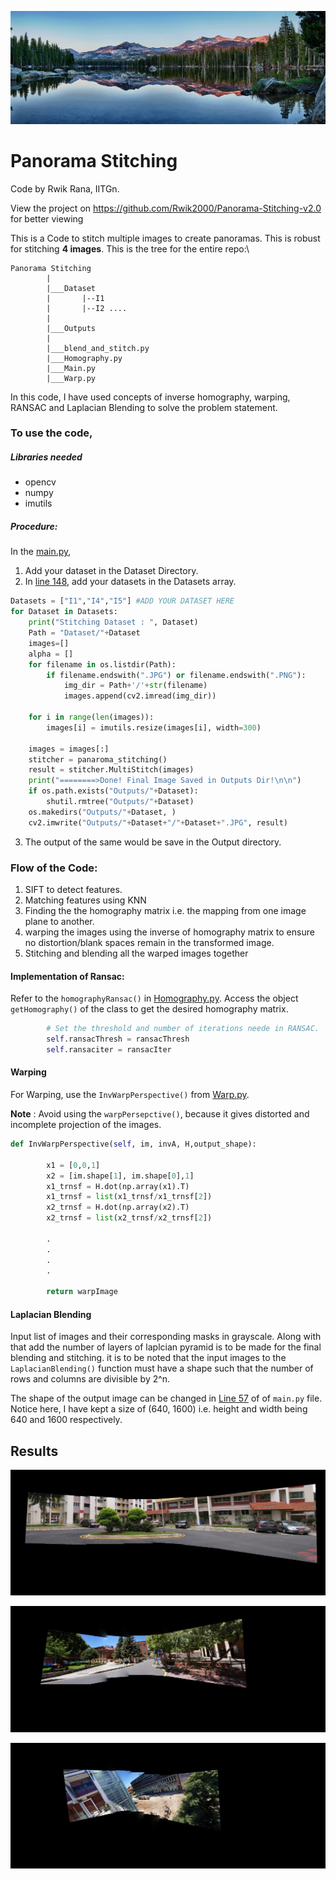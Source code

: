![alt text](https://github.com/Rwik2000/Panorama-Stitching-v2.0/blob/main/Dataset/sample.jpg)
# Panorama Stitching

Code by Rwik Rana, IITGn.

View the project on https://github.com/Rwik2000/Panorama-Stitching-v2.0 for better viewing 

This is a Code to stitch multiple images to create panoramas. This is robust for stitching **4 images**. This is the tree for the entire repo:\

```
Panorama Stitching
        |
        |___Dataset
        |       |--I1
        |       |--I2 ....
        |
        |___Outputs
        |
        |___blend_and_stitch.py
        |___Homography.py
        |___Main.py
        |___Warp.py

```

In this code, I have used concepts of inverse homography, 
warping, RANSAC and Laplacian Blending to solve the problem statement.

### To use the code, 

##### Libraries needed
* opencv
* numpy
* imutils

##### Procedure:
In the [main.py](https://github.com/Rwik2000/Panorama-Stitching-v2.0/blob/main/main.py), 
1. Add your dataset in the Dataset Directory.
2. In [line 148](https://github.com/Rwik2000/Panorama-Stitching-v2.0/blob/main/main.py#L148), add your datasets in the Datasets array.
```python
Datasets = ["I1","I4","I5"] #ADD YOUR DATASET HERE
for Dataset in Datasets:
    print("Stitching Dataset : ", Dataset)
    Path = "Dataset/"+Dataset
    images=[]
    alpha = []
    for filename in os.listdir(Path):
        if filename.endswith(".JPG") or filename.endswith(".PNG"):
            img_dir = Path+'/'+str(filename)
            images.append(cv2.imread(img_dir))

    for i in range(len(images)):
        images[i] = imutils.resize(images[i], width=300)

    images = images[:]
    stitcher = panaroma_stitching()
    result = stitcher.MultiStitch(images)
    print("========>Done! Final Image Saved in Outputs Dir!\n\n")
    if os.path.exists("Outputs/"+Dataset):
        shutil.rmtree("Outputs/"+Dataset)
    os.makedirs("Outputs/"+Dataset, )
    cv2.imwrite("Outputs/"+Dataset+"/"+Dataset+".JPG", result)

```
3. The output of the same would be save in the Output directory.

### Flow of the Code:
1. SIFT to detect features.
2. Matching features using KNN
3. Finding the the homography matrix i.e. the mapping from one image plane to another.
4. warping the images using the inverse of homography matrix to 
   ensure no distortion/blank spaces remain in the transformed image.
5. Stitching and blending all the warped images together

#### Implementation of Ransac:
Refer to the `homographyRansac()` in [Homography.py](https://github.com/Rwik2000/Panorama-Stitching-v2.0/blob/main/homography.py). Access the object `getHomography()` of the class to get the desired homography matrix.
```python
        # Set the threshold and number of iterations neede in RANSAC.
        self.ransacThresh = ransacThresh
        self.ransaciter = ransacIter


```
#### Warping
For Warping, use the `InvWarpPerspective()` from [Warp.py](https://github.com/Rwik2000/Panorama-Stitching-v2.0/blob/main/Warp.py).

**Note** : Avoid using the `warpPersepctive()`, because it gives distorted and incomplete projection of the images.

```python
def InvWarpPerspective(self, im, invA, H,output_shape):

        x1 = [0,0,1]
        x2 = [im.shape[1], im.shape[0],1]
        x1_trnsf = H.dot(np.array(x1).T)
        x1_trnsf = list(x1_trnsf/x1_trnsf[2])
        x2_trnsf = H.dot(np.array(x2).T)
        x2_trnsf = list(x2_trnsf/x2_trnsf[2])

        .
        .
        .
        .       
                
        return warpImage
```
#### Laplacian Blending
Input list of images and their corresponding masks in grayscale. Along with that add the number of layers of laplcian pyramid is to be made for the final blending and stitching. it is to be noted that the input images to the `LaplacianBlending()` function must have a shape such that the number of rows and columns are divisible by 2^n.

The shape of the output image can be changed in [Line 57](https://github.com/Rwik2000/Panorama-Stitching-v2.0/blob/main/main.py#L57) of of `main.py` file. Notice here, I have kept a size of (640, 1600) i.e. height and width being 640 and 1600 respectively.

## Results

![alt text](https://github.com/Rwik2000/Panorama-Stitching-v2.0/blob/main/Outputs/I1/I1.JPG)

![alt text](https://github.com/Rwik2000/Panorama-Stitching-v2.0/blob/main/Outputs/I4/I4.JPG)

![alt text](https://github.com/Rwik2000/Panorama-Stitching-v2.0/blob/main/Outputs/I5/I5.JPG)


